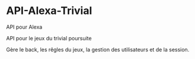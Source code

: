# API-Alexa-Trivial
API pour Alexa


API pour le jeux du trivial poursuite

Gère le back, les rêgles du jeux, la gestion des utilisateurs et de la session.
